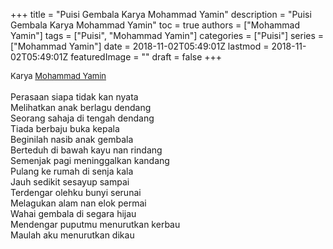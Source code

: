 +++
title = "Puisi Gembala Karya Mohammad Yamin"
description = "Puisi Gembala Karya Mohammad Yamin"
toc = true
authors = ["Mohammad Yamin"]
tags = ["Puisi", "Mohammad Yamin"]
categories = ["Puisi"]
series = ["Mohammad Yamin"]
date = 2018-11-02T05:49:01Z
lastmod = 2018-11-02T05:49:01Z
featuredImage = ""
draft = false
+++

<div style="text-align: justify;">
<div style="font-size: small;">Karya <a href="/authors/mohammad-yamin/" target="_blank">Mohammad Yamin</a></div><br />
Perasaan siapa tidak kan nyata<br />Melihatkan anak berlagu dendang<br />Seorang sahaja di tengah dendang<br />Tiada berbaju buka kepala<br />Beginilah nasib anak gembala<br />Berteduh di bawah kayu nan rindang<br />Semenjak pagi meninggalkan kandang<br />Pulang ke rumah di senja kala<br />Jauh sedikit sesayup sampai<br />Terdengar olehku bunyi serunai<br />Melagukan alam nan elok permai<br />Wahai gembala di segara hijau<br />Mendengar puputmu menurutkan kerbau<br />Maulah aku menurutkan dikau</div>
